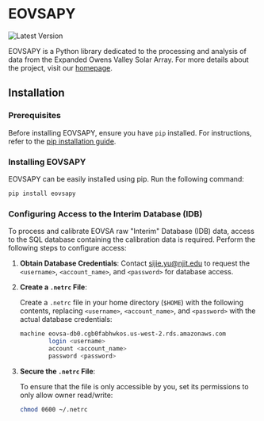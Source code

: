 # EOVSAPY

![Latest Version](https://img.shields.io/pypi/v/eovsapy.svg)

EOVSAPY is a Python library dedicated to the processing and analysis of data from the Expanded Owens Valley Solar Array. For more details about the project, visit our [homepage](https://github.com/ovro-eovsa/eovsapy).

## Installation

### Prerequisites

Before installing EOVSAPY, ensure you have `pip` installed. For instructions, refer to the [pip installation guide](https://packaging.python.org/tutorials/installing-packages/).

### Installing EOVSAPY

EOVSAPY can be easily installed using pip. Run the following command:

```bash
pip install eovsapy
```

### Configuring Access to the Interim Database (IDB)

To process and calibrate EOVSA raw "Interim" Database (IDB) data, access to the SQL database containing the calibration data is required. Perform the following steps to configure access:

1. **Obtain Database Credentials**:
Contact sijie.yu@njit.edu to request the `<username>`, `<account_name>`, and `<password>` for database access.

2. **Create a `.netrc` File**:

   Create a `.netrc` file in your home directory (`$HOME`) with the following contents, replacing `<username>`, `<account_name>`, and `<password>` with the actual database credentials:

   ```bash
   machine eovsa-db0.cgb0fabhwkos.us-west-2.rds.amazonaws.com
           login <username>
           account <account_name>
           password <password>
   ```

3. **Secure the `.netrc` File**:

   To ensure that the file is only accessible by you, set its permissions to only allow owner read/write:

   ```bash
   chmod 0600 ~/.netrc
   ```